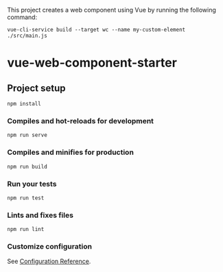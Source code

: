 This project creates a web component using Vue by running the following command:

```
vue-cli-service build --target wc --name my-custom-element ./src/main.js
```



# vue-web-component-starter

## Project setup
```
npm install
```

### Compiles and hot-reloads for development
```
npm run serve
```

### Compiles and minifies for production
```
npm run build
```

### Run your tests
```
npm run test
```

### Lints and fixes files
```
npm run lint
```

### Customize configuration
See [Configuration Reference](https://cli.vuejs.org/config/).
